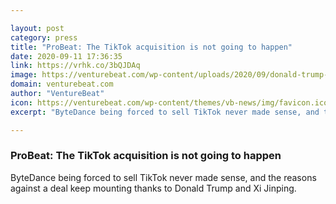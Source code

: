 ```yaml
---

layout: post
category: press
title: "ProBeat: The TikTok acquisition is not going to happen"
date: 2020-09-11 17:36:35
link: https://vrhk.co/3bQJDAq
image: https://venturebeat.com/wp-content/uploads/2020/09/donald-trump-xi-jinping.jpg?w=1200&strip=all
domain: venturebeat.com
author: "VentureBeat"
icon: https://venturebeat.com/wp-content/themes/vb-news/img/favicon.ico
excerpt: "ByteDance being forced to sell TikTok never made sense, and the reasons against a deal keep mounting thanks to Donald Trump and Xi Jinping."

---
```


### ProBeat: The TikTok acquisition is not going to happen

ByteDance being forced to sell TikTok never made sense, and the reasons against a deal keep mounting thanks to Donald Trump and Xi Jinping.